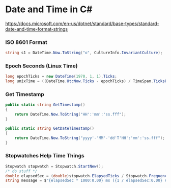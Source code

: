 # Date and Time in C#

https://docs.microsoft.com/en-us/dotnet/standard/base-types/standard-date-and-time-format-strings

### ISO 8601 Format

```cs
string s1 = DateTime.Now.ToString("o", CultureInfo.InvariantCulture);
```

### Epoch Seconds (Linux Time)

```cs
long epochTicks = new DateTime(1970, 1, 1).Ticks;
long unixTime = ((DateTime.UtcNow.Ticks - epochTicks) / TimeSpan.TicksPerSecond);
```

### Get Timestamp
```cs
public static string GetTimestamp()
{
    return DateTime.Now.ToString("HH':'mm':'ss.fff");
}
```

```cs
public static string GetDateTimestamp()
{
    return DateTime.Now.ToString("yyyy'-'MM'-'dd'T'HH':'mm':'ss.fff");
}
```

### Stopwatches Help Time Things
```cs
Stopwatch stopwatch = Stopwatch.StartNew();
/* do stuff */
double elapsedSec = (double)stopwatch.ElapsedTicks / Stopwatch.Frequency;
string message = $"{elapsedSec * 1000:0.00} ms ({1 / elapsedSec:0.00} Hz)";
```
